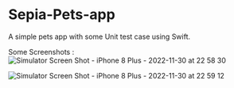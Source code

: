 # Sepia-Pets-app

A simple pets app with some Unit test case using Swift.


Some Screenshots :
![Simulator Screen Shot - iPhone 8 Plus - 2022-11-30 at 22 58 30](https://user-images.githubusercontent.com/39402639/204836672-bd8234e9-dfe1-4329-913f-c5627fda88cd.png)


![Simulator Screen Shot - iPhone 8 Plus - 2022-11-30 at 22 59 12](https://user-images.githubusercontent.com/39402639/204836699-2094d2df-8478-4d17-92bb-ea565e59af7d.png)
